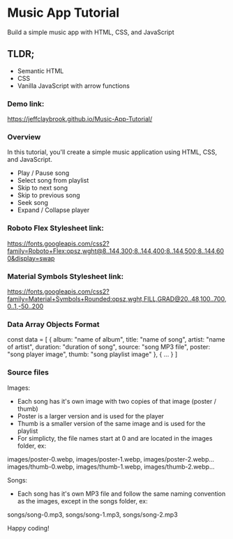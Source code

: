 # Music App Tutorial
Build a simple music app with HTML, CSS, and JavaScript

## TLDR;
- Semantic HTML
- CSS
- Vanilla JavaScript with arrow functions

### Demo link:
https://jeffclaybrook.github.io/Music-App-Tutorial/

### Overview
In this tutorial, you'll create a simple music application using HTML, CSS, and JavaScript.

- Play / Pause song
- Select song from playlist
- Skip to next song
- Skip to previous song
- Seek song
- Expand / Collapse player

### Roboto Flex Stylesheet link:
https://fonts.googleapis.com/css2?family=Roboto+Flex:opsz,wght@8..144,300;8..144,400;8..144,500;8..144,600&display=swap

### Material Symbols Stylesheet link:
https://fonts.googleapis.com/css2?family=Material+Symbols+Rounded:opsz,wght,FILL,GRAD@20..48,100..700,0..1,-50..200

### Data Array Objects Format
const data = [
    {
        album: "name of album",
        title: "name of song",
        artist: "name of artist",
        duration: "duration of song",
        source: "song MP3 file",
        poster: "song player image",
        thumb: "song playlist image"
    },
    { ... }
]

### Source files
Images:
- Each song has it's own image with two copies of that image (poster / thumb)
- Poster is a larger version and is used for the player
- Thumb is a smaller version of the same image and is used for the playlist
- For simplicty, the file names start at 0 and are located in the images folder, ex:

images/poster-0.webp, images/poster-1.webp, images/poster-2.webp...
images/thumb-0.webp, images/thumb-1.webp, images/thumb-2.webp...

Songs:
- Each song has it's own MP3 file and follow the same naming convention as the images, except in the songs folder, ex:

songs/song-0.mp3, songs/song-1.mp3, songs/song-2.mp3

Happy coding!
